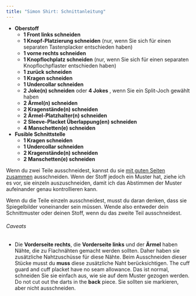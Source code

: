 ```yaml
---
title: "Simon Shirt: Schnittanleitung"
---
```


- **Oberstoff**
  - **1 Front links schneiden**
  - **1 Knopf-Platzierung schneiden** (nur, wenn Sie sich für einen separaten Tastenplacker entschieden haben)
  - **1 vorne rechts schneiden**
  - **1 Knopflochplatz schneiden** (nur, wenn Sie sich für einen separaten Knopflochpflaster entschieden haben)
  - **1 zurück schneiden**
  - **1 Kragen schneiden**
  - **1 Undercollar schneiden**
  - **2 Joke(n) schneiden** oder **4 Jokes** , wenn Sie ein Split-Joch gewählt haben
  - **2 Ärmel(n) schneiden**
  - **2 Kragenstände(n) schneiden**
  - **2 Ärmel-Platzhalter(n) schneiden**
  - **2 Sleeve-Placket Überlappung(en) schneiden**
  - **4 Manschetten(e) schneiden**
- **Fusible Schnittstelle**
  - **1 Kragen schneiden**
  - **1 Undercollar schneiden**
  - **2 Kragenstände(n) schneiden**
  - **2 Manschetten(e) schneiden**

<Note>

Wenn du zwei Teile ausschneidest, kannst du sie [mit guten Seiten zusammen](/docs/sewing/good-sides-together) ausschneiden.
Wenn der Stoff jedoch ein Muster hat, ziehe ich es vor, sie einzeln auszuschneiden, damit ich das Abstimmen der Muster aufeinander genau kontrollieren kann.

Wenn du die Teile einzeln ausschneidest, musst du daran denken, dass sie Spiegelbilder voneinander sein müssen. Wende also entweder dein Schnittmuster oder deinen Stoff, wenn du das zweite Teil ausschneidest.

</Note>

<Warning>

###### Caveats

- Die **Vorderseite rechts**, die **Vorderseite links** und der **Ärmel** haben Nähte, die zu Flachnähten gemacht werden sollten. Daher haben sie zusätzliche Nahtzuschüsse für diese Nähte. Beim Ausschneiden dieser Stücke musst du **muss** diese zusätzliche Naht berücksichtigen.
The cuff guard and cuff placket have no seam allowance. Das ist normal, schneiden Sie sie einfach aus, wie sie auf dem Muster gezogen werden.
Do not cut out the darts in the **back** piece. Sie sollten sie markieren, aber nicht ausschneiden.

</Warning>
